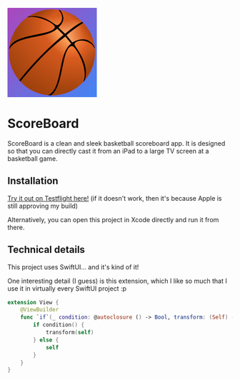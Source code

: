![ScoreBoard icon](public/icon200.png)

# ScoreBoard

ScoreBoard is a clean and sleek basketball scoreboard app. It is designed so that you can directly cast it from an iPad to a large TV screen at a basketball game.

## Installation

[Try it out on Testflight here!](https://testflight.apple.com/join/1jC3NYqn) (if it doesn't work, then it's because Apple is still approving my build)

Alternatively, you can open this project in Xcode directly and run it from there.

## Technical details

This project uses SwiftUI... and it's kind of it!

One interesting detail (I guess) is this extension, which I like so much that I use it in virtually every SwiftUI project :p

```swift
extension View {
    @ViewBuilder
    func `if`(_ condition: @autoclosure () -> Bool, transform: (Self) -> some View) -> some View {
        if condition() {
            transform(self)
        } else {
            self
        }
    }
}
```
